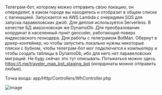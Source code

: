 Телеграм-бот, которому можно отправить свою локацию, он опеределит, в каком городе вы находитесь и отобразит в общем списке с пагинацией.
Запускается на AWS Lambda с очередями SQS для запуска ларавеловских джоб. Для деплоя используется Serverless. В качестве БД амазоновская же DynamoDb. Для преобразования координат в населенный пункт geocoder, работающий поверх яндексовского геокодера. Для работы с телеграмом BotMan.
Обернут в докер-контейнер, но чтобы запустить локально нужны некоторые пляски с бубном, чтобы телеграм-бот мог подключится к компьютеру и чтобы создать таблицы в DynamoDb, ибо для него нет ларавеловских миграций. Не буду сейчас это тут описывать. Потыкаться можно здесь https://t.me/traveler_map_bot_staging_bot (координаты можно отправить любые).

Точка входа: app/Http/Controllers/WhController.php


![image](https://github.com/user-attachments/assets/23427857-aef4-4972-af2b-3da4dad53185)


